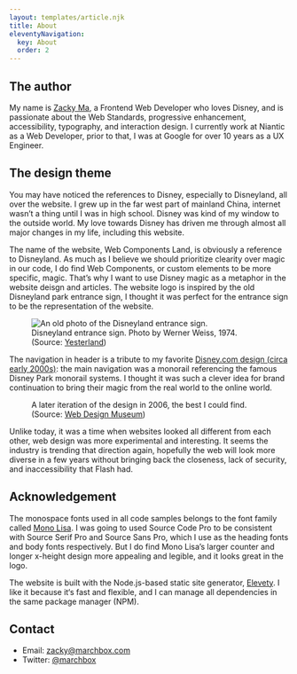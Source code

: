 ```yaml
---
layout: templates/article.njk
title: About
eleventyNavigation:
  key: About
  order: 2
---
```


## The author

My name is [Zacky Ma](https://marchbox.com), a Frontend Web Developer who loves Disney, and is passionate about the Web Standards, progressive enhancement, accessibility, typography, and interaction design. I currently work at Niantic as a Web Developer, prior to that, I was at Google for over 10 years as a UX Engineer.

## The design theme

You may have noticed the references to Disney, especially to Disneyland, all over the website. I grew up in the far west part of mainland China, internet wasn’t a thing until I was in high school. Disney was kind of my window to the outside world. My love towards Disney has driven me through almost all major changes in my life, including this website.

The name of the website, Web Components Land, is obviously a reference to Disneyland. As much as I believe we should prioritize clearity over magic in our code, I do find Web Components, or custom elements to be more specific, magic. That’s why I want to use Disney magic as a metaphor in the website deisgn and articles. The website logo is inspired by the old Disneyland park entrance sign, I thought it was perfect for the entrance sign to be the representation of the website.

<figure>
  <img src="{{'./disneyland-sign.jpg'|url}}" alt="An old photo of the Disneyland entrance sign.">
  <figcaption>
    Disneyland entrance sign. Photo by Werner Weiss, 1974.
    (Source: <a href="https://www.yesterland.com/disneylandsign.html">Yesterland</a>)
  </figcaption>
</figure>

The navigation in header is a tribute to my favorite [Disney.com design (circa early 2000s)](https://web.archive.org/web/20011109060558/http://disney.go.com/park/homepage/today/html/index.html "Link to Wayback Machine"): the main navigation was a monorail referencing the famous Disney Park monorail systems. I thought it was such a clever idea for brand continuation to bring their magic from the real world to the online world.

<figure>
  <img src="{{'disneycom-2001.jpg'|url}}" alt="">
  <figcaption>
    A later iteration of the design in 2006, the best I could find.
    (Source: <a href="https://www.webdesignmuseum.org/gallery/disney-2001">Web Design Museum</a>)
  </figcaption>
</figure>

Unlike today, it was a time when websites looked all different from each other, web design was more experimental and interesting. It seems the industry is trending that direction again, hopefully the web will look more diverse in a few years without bringing back the closeness, lack of security, and inaccessibility that Flash had.

## Acknowledgement

The monospace fonts used in all code samples belongs to the font family called [Mono Lisa](https://monolisa.dev). I was going to used Source Code Pro to be consistent with Source Serif Pro and Source Sans Pro, which I use as the heading fonts and body fonts respectively. But I do find Mono Lisa’s larger counter and longer x-height design more appealing and legible, and it looks great in the logo.

The website is built with the Node.js-based static site generator, [Elevety](https://11ty.dev). I like it because it‘s fast and flexible, and I can manage all dependencies in the same package manager (NPM).

## Contact

- Email: <zacky@marchbox.com>
- Twitter: [@marchbox](https://twitter.com/marchbox)
